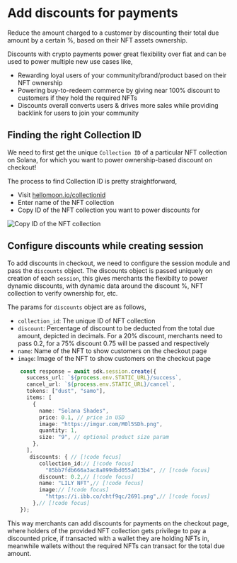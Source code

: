 # Add discounts for payments

Reduce the amount charged to a customer by discounting their total due amount by a certain %, based on their NFT assets ownership.

Discounts with crypto payments power great flexibility over fiat and can be used to power multiple new use cases like, 
- Rewarding loyal users of your community/brand/product based on their NFT ownership
- Powering buy-to-redeem commerce by giving near 100% discount to customers if they hold the required NFTs
- Discounts overall converts users & drives more sales while providing backlink for users to join your community

## Finding the right Collection ID

We need to first get the unique `Collection ID` of a particular NFT collection on Solana, for which you want to power ownership-based discount on checkout!  

The process to find Collection ID is pretty straightforward,
- Visit [hellomoon.io/collectionid](https://www.hellomoon.io/collectionid)
- Enter name of the NFT collection
- Copy ID of the NFT collection you want to power discounts for

![ Copy ID of the NFT collection](https://shdw-drive.genesysgo.net/BfBZRXtX2ad9dVyJnc6Tbww8egupegtiV2xiwWCBYH1h/Screenshot%202023-01-31%20011235.png)


## Configure discounts while creating session

To add discounts in checkout, we need to configure the session module and pass the `discounts` object. The discounts object is passed uniquely on creation of each `session`, this gives merchants the flexibilty to power dynamic discounts, with dynamic data around the discount %, NFT collection to verify ownership for, etc.

The params for `discounts` object are as follows,
- `collection_id`: The unique ID of NFT collection
- `discount`: Percentage of discount to be deducted from the total due amount, depicted in decimals. For a 20% discount, merchants need to pass 0.2, for a 75% discount 0.75 will be passed and respectively
- `name`: Name of the NFT to show customers on the checkout page
- `image`: Image of the NFT to show customers on the checkout page

```ts
    const response = await sdk.session.create({
      success_url: `${process.env.STATIC_URL}/success`,
      cancel_url: `${process.env.STATIC_URL}/cancel`,
      tokens: ["dust", "samo"], 
      items: [
        {
          name: "Solana Shades",
          price: 0.1, // price in USD
          image: "https://imgur.com/M0l5SDh.png",
          quantity: 1,
          size: "9", // optional product size param
        },
      ], 
       discounts: { // [!code focus]
          collection_id:// [!code focus]
            "85bb7fdb666a3ac8a899dbd055a013b4", // [!code focus]
          discount: 0.2,// [!code focus]
          name: "LILY NFT",// [!code focus]
          image:// [!code focus]
            "https://i.ibb.co/chtf9qc/2691.png",// [!code focus]
        },// [!code focus]
    });

```

This way merchants can add discounts for payments on the checkout page, where holders of the provided NFT collection gets privilege to pay a discounted price, if transacted with a wallet they are holding NFTs in, meanwhile wallets without the required NFTs can transact for the total due amount.
